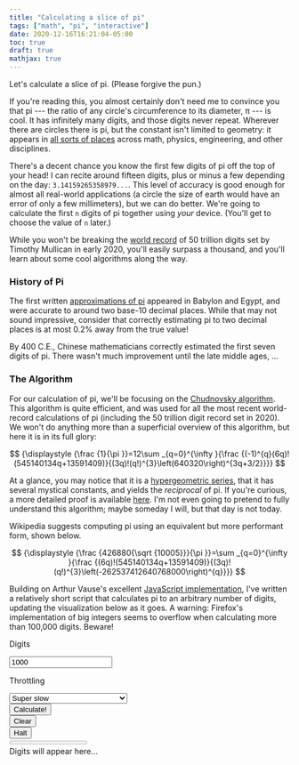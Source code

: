 ```yaml
---
title: "Calculating a slice of pi"
tags: ["math", "pi", "interactive"]
date: 2020-12-16T16:21:04-05:00
toc: true
draft: true
mathjax: true
---
```


Let's calculate a slice of pi. (Please forgive the pun.)

If you're reading this, you almost certainly don't need me to convince you that pi --- the ratio of any circle's circumference to its diameter, π --- is cool. It has infinitely many digits, and those digits never repeat. Wherever there are circles there is pi, but the constant isn't limited to geometry: it appears in [all sorts of places](https://en.wikipedia.org/wiki/Pi#Role_and_characterizations_in_mathematics) across math, physics, engineering, and other disciplines.

There's a decent chance you know the first few digits of pi off the top of your head! I can recite around fifteen digits, plus or minus a few depending on the day: `3.14159265358979...`. This level of accuracy is good enough for almost all real-world applications (a circle the size of earth would have an error of only a few millimeters), but we can do better. We're going to calculate the first `n` digits of pi together using _your_ device. (You'll get to choose the value of `n` later.)

While you won't be breaking the [world record](https://www.guinnessworldrecords.com/world-records/66179-most-accurate-value-of-pi#:~:text=The%20most%20accurate%20value%20of,over%208%20months%20in%20total.) of 50 trillion digits set by Timothy Mullican in early 2020, you'll easily surpass a thousand, and you'll learn about some cool algorithms along the way.

### History of Pi

The first written [approximations of pi](https://en.wikipedia.org/wiki/Approximations_of_%CF%80) appeared in Babylon and Egypt, and were accurate to around two base-10 decimal places. While that may not sound impressive, consider that correctly estimating pi to two decimal places is at most 0.2% away from the true value!

By 400 C.E., Chinese mathematicians correctly estimated the first seven digits of pi. There wasn't much improvement until the late middle ages, ...

### The Algorithm

For our calculation of pi, we'll be focusing on the [Chudnovsky algorithm](https://en.wikipedia.org/wiki/Chudnovsky_algorithm). This algorithm is quite efficient, and was used for all the most recent world-record calculations of pi (including the 50 trillion digit record set in 2020). We won't do anything more than a superficial overview of this algorithm, but here it is in its full glory:

$$ {\displaystyle {\frac {1}{\pi }}=12\sum _{q=0}^{\infty }{\frac {(-1)^{q}(6q)!(545140134q+13591409)}{(3q)!(q!)^{3}\left(640320\right)^{3q+3/2}}}} $$

At a glance, you may notice that it is a [hypergeometric series](https://en.wikipedia.org/wiki/Generalized_hypergeometric_function), that it has several mystical constants, and yields the _reciprocal_ of pi. If you're curious, a more detailed proof is available [here](https://arxiv.org/abs/1809.00533). I'm not even going to pretend to fully understand this algorithm; maybe someday I will, but that day is not today.

Wikipedia suggests computing pi using an equivalent but more performant form, shown below.

$$ {\displaystyle {\frac {426880{\sqrt {10005}}}{\pi }}=\sum _{q=0}^{\infty }{\frac {(6q)!(545140134q+13591409)}{(3q)!(q!)^{3}\left(-262537412640768000\right)^{q}}}} $$

Building on Arthur Vause's excellent [JavaScript implementation](https://pi-calculator.netlify.app/), I've written a relatively short script that calculates pi to an arbitrary number of digits, updating the visualization below as it goes. A warning: Firefox's implementation of big integers seems to overflow when calculating more than 100,000 digits. Beware!

<script src="calc.js"></script>

<div class="md:grid gap-4 grid-cols-2">
    <div>
        <p class="label">Digits</p>
        <input class="field my-1" type="number" placeholder="Digits to calculate..." value="1000" id="digits-input">
    </div>
    <div>
        <p class="label">Throttling</p>
        <div class="select my-1">
            <select name="throttle-input" id="throttle-input">
                <option value="200">Super slow</option>
                <option value="100">Slow</option>
                <option value="50">Normal</option>
                <option value="25">Brisk</option>
                <option value="1">Fast</option>
                <option value="0">AFAP (no throttling, may freeze)</option>
            </select>
        </div>
    </div>
</div>

<div class="md:flex">
    <div class="flex-shrink mr-2 mb-2">
        <button class="button ~urge !high" onclick="calculatePi()" id="button-input">Calculate!</button>
    </div>
    <div class="flex-shrink mr-2 mb-2">
        <button class="button ~urge" onclick="document.querySelector('#pi-output').textContent = '(Output cleared!)';">Clear</button>
    </div>
    <div class="flex-shrink mr-2 mb-2">
        <button class="button ~critical !high hidden" onclick="haltCalculations()" id="halt-input">Halt</button>
    </div>
    <div class="w-full mt-2">
        <progress class="progress ~urge !high" value="0" max="1" id="progress-output"></progress>
    </div>
</div>

<aside class="aside ~critical hidden" id="error-output"></aside>

<div class="font-mono section p-4 bg-neutral-200">
    <span id="pi-output">Digits will appear here...</span>
</div>
